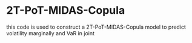 # 2T-PoT-MIDAS-Copula
this code is used to construct a 2T-PoT-MIDAS-Copula model to predict volatility marginally and VaR in joint
